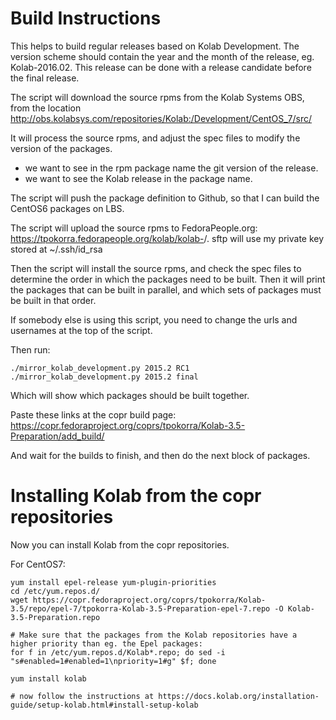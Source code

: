 Build Instructions
======

This helps to build regular releases based on Kolab Development. The version scheme should contain the year and the month of the release, eg. Kolab-2016.02. This release can be done with a release candidate before the final release.

The script will download the source rpms from the Kolab Systems OBS, from the location http://obs.kolabsys.com/repositories/Kolab:/Development/CentOS_7/src/

It will process the source rpms, and adjust the spec files to modify the version of the packages.

* we want to see in the rpm package name the git version of the release.
* we want to see the Kolab release in the package name.

The script will push the package definition to Github, so that I can build the CentOS6 packages on LBS.

The script will upload the source rpms to FedoraPeople.org: https://tpokorra.fedorapeople.org/kolab/kolab-<releaseid>/<state>. sftp will use my private key stored at ~/.ssh/id_rsa

Then the script will install the source rpms, and check the spec files to determine the order in which the packages need to be built. Then it will print the packages that can be built in parallel, and which sets of packages must be built in that order.

If somebody else is using this script, you need to change the urls and usernames at the top of the script.

Then run:

    ./mirror_kolab_development.py 2015.2 RC1
    ./mirror_kolab_development.py 2015.2 final

Which will show which packages should be built together.

Paste these links at the copr build page: https://copr.fedoraproject.org/coprs/tpokorra/Kolab-3.5-Preparation/add_build/

And wait for the builds to finish, and then do the next block of packages.

Installing Kolab from the copr repositories
==

Now you can install Kolab from the copr repositories.

For CentOS7:

    yum install epel-release yum-plugin-priorities
    cd /etc/yum.repos.d/
    wget https://copr.fedoraproject.org/coprs/tpokorra/Kolab-3.5/repo/epel-7/tpokorra-Kolab-3.5-Preparation-epel-7.repo -O Kolab-3.5-Preparation.repo

    # Make sure that the packages from the Kolab repositories have a higher priority than eg. the Epel packages:
    for f in /etc/yum.repos.d/Kolab*.repo; do sed -i "s#enabled=1#enabled=1\npriority=1#g" $f; done
    
    yum install kolab
    
    # now follow the instructions at https://docs.kolab.org/installation-guide/setup-kolab.html#install-setup-kolab
